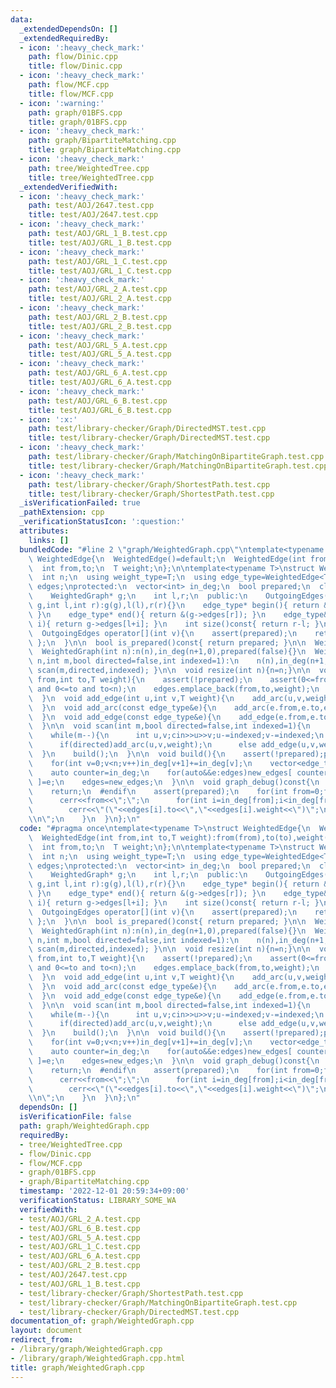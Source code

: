 ```yaml
---
data:
  _extendedDependsOn: []
  _extendedRequiredBy:
  - icon: ':heavy_check_mark:'
    path: flow/Dinic.cpp
    title: flow/Dinic.cpp
  - icon: ':heavy_check_mark:'
    path: flow/MCF.cpp
    title: flow/MCF.cpp
  - icon: ':warning:'
    path: graph/01BFS.cpp
    title: graph/01BFS.cpp
  - icon: ':heavy_check_mark:'
    path: graph/BipartiteMatching.cpp
    title: graph/BipartiteMatching.cpp
  - icon: ':heavy_check_mark:'
    path: tree/WeightedTree.cpp
    title: tree/WeightedTree.cpp
  _extendedVerifiedWith:
  - icon: ':heavy_check_mark:'
    path: test/AOJ/2647.test.cpp
    title: test/AOJ/2647.test.cpp
  - icon: ':heavy_check_mark:'
    path: test/AOJ/GRL_1_B.test.cpp
    title: test/AOJ/GRL_1_B.test.cpp
  - icon: ':heavy_check_mark:'
    path: test/AOJ/GRL_1_C.test.cpp
    title: test/AOJ/GRL_1_C.test.cpp
  - icon: ':heavy_check_mark:'
    path: test/AOJ/GRL_2_A.test.cpp
    title: test/AOJ/GRL_2_A.test.cpp
  - icon: ':heavy_check_mark:'
    path: test/AOJ/GRL_2_B.test.cpp
    title: test/AOJ/GRL_2_B.test.cpp
  - icon: ':heavy_check_mark:'
    path: test/AOJ/GRL_5_A.test.cpp
    title: test/AOJ/GRL_5_A.test.cpp
  - icon: ':heavy_check_mark:'
    path: test/AOJ/GRL_6_A.test.cpp
    title: test/AOJ/GRL_6_A.test.cpp
  - icon: ':heavy_check_mark:'
    path: test/AOJ/GRL_6_B.test.cpp
    title: test/AOJ/GRL_6_B.test.cpp
  - icon: ':x:'
    path: test/library-checker/Graph/DirectedMST.test.cpp
    title: test/library-checker/Graph/DirectedMST.test.cpp
  - icon: ':heavy_check_mark:'
    path: test/library-checker/Graph/MatchingOnBipartiteGraph.test.cpp
    title: test/library-checker/Graph/MatchingOnBipartiteGraph.test.cpp
  - icon: ':heavy_check_mark:'
    path: test/library-checker/Graph/ShortestPath.test.cpp
    title: test/library-checker/Graph/ShortestPath.test.cpp
  _isVerificationFailed: true
  _pathExtension: cpp
  _verificationStatusIcon: ':question:'
  attributes:
    links: []
  bundledCode: "#line 2 \"graph/WeightedGraph.cpp\"\ntemplate<typename T>\nstruct\
    \ WeightedEdge{\n  WeightedEdge()=default;\n  WeightedEdge(int from,int to,T weight):from(from),to(to),weight(weight){}\n\
    \  int from,to;\n  T weight;\n};\n\ntemplate<typename T>\nstruct WeightedGraph{\n\
    \  int n;\n  using weight_type=T;\n  using edge_type=WeightedEdge<T>;\n  vector<edge_type>\
    \ edges;\nprotected:\n  vector<int> in_deg;\n  bool prepared;\n  class OutgoingEdges{\n\
    \    WeightedGraph* g;\n    int l,r;\n  public:\n    OutgoingEdges(WeightedGraph*\
    \ g,int l,int r):g(g),l(l),r(r){}\n    edge_type* begin(){ return &(g->edges[l]);\
    \ }\n    edge_type* end(){ return &(g->edges[r]); }\n    edge_type& operator[](int\
    \ i){ return g->edges[l+i]; }\n    int size()const{ return r-l; }\n  };\npublic:\n\
    \  OutgoingEdges operator[](int v){\n    assert(prepared);\n    return { this,in_deg[v],in_deg[v+1]\
    \ };\n  }\n\n  bool is_prepared()const{ return prepared; }\n\n  WeightedGraph():n(0),in_deg(1,0),prepared(false){}\n\
    \  WeightedGraph(int n):n(n),in_deg(n+1,0),prepared(false){}\n  WeightedGraph(int\
    \ n,int m,bool directed=false,int indexed=1):\n    n(n),in_deg(n+1,0),prepared(false){\
    \ scan(m,directed,indexed); }\n\n  void resize(int n){n=n;}\n\n  void add_arc(int\
    \ from,int to,T weight){\n    assert(!prepared);\n    assert(0<=from and from<n\
    \ and 0<=to and to<n);\n    edges.emplace_back(from,to,weight);\n    in_deg[from+1]++;\n\
    \  }\n  void add_edge(int u,int v,T weight){\n    add_arc(u,v,weight);\n    add_arc(v,u,weight);\n\
    \  }\n  void add_arc(const edge_type&e){\n    add_arc(e.from,e.to,e.weight);\n\
    \  }\n  void add_edge(const edge_type&e){\n    add_edge(e.from,e.to,e.weight);\n\
    \  }\n\n  void scan(int m,bool directed=false,int indexed=1){\n    edges.reserve(directed?m:2*m);\n\
    \    while(m--){\n      int u,v;cin>>u>>v;u-=indexed;v-=indexed;\n      T weight;cin>>weight;\n\
    \      if(directed)add_arc(u,v,weight);\n      else add_edge(u,v,weight);\n  \
    \  }\n    build();\n  }\n\n  void build(){\n    assert(!prepared);prepared=true;\n\
    \    for(int v=0;v<n;v++)in_deg[v+1]+=in_deg[v];\n    vector<edge_type> new_edges(in_deg.back());\n\
    \    auto counter=in_deg;\n    for(auto&&e:edges)new_edges[ counter[e.from]++\
    \ ]=e;\n    edges=new_edges;\n  }\n\n  void graph_debug()const{\n  #ifndef __LOCAL\n\
    \    return;\n  #endif\n    assert(prepared);\n    for(int from=0;from<n;from++){\n\
    \      cerr<<from<<\";\";\n      for(int i=in_deg[from];i<in_deg[from+1];i++)\n\
    \        cerr<<\"(\"<<edges[i].to<<\",\"<<edges[i].weight<<\")\";\n      cerr<<\"\
    \\n\";\n    }\n  }\n};\n"
  code: "#pragma once\ntemplate<typename T>\nstruct WeightedEdge{\n  WeightedEdge()=default;\n\
    \  WeightedEdge(int from,int to,T weight):from(from),to(to),weight(weight){}\n\
    \  int from,to;\n  T weight;\n};\n\ntemplate<typename T>\nstruct WeightedGraph{\n\
    \  int n;\n  using weight_type=T;\n  using edge_type=WeightedEdge<T>;\n  vector<edge_type>\
    \ edges;\nprotected:\n  vector<int> in_deg;\n  bool prepared;\n  class OutgoingEdges{\n\
    \    WeightedGraph* g;\n    int l,r;\n  public:\n    OutgoingEdges(WeightedGraph*\
    \ g,int l,int r):g(g),l(l),r(r){}\n    edge_type* begin(){ return &(g->edges[l]);\
    \ }\n    edge_type* end(){ return &(g->edges[r]); }\n    edge_type& operator[](int\
    \ i){ return g->edges[l+i]; }\n    int size()const{ return r-l; }\n  };\npublic:\n\
    \  OutgoingEdges operator[](int v){\n    assert(prepared);\n    return { this,in_deg[v],in_deg[v+1]\
    \ };\n  }\n\n  bool is_prepared()const{ return prepared; }\n\n  WeightedGraph():n(0),in_deg(1,0),prepared(false){}\n\
    \  WeightedGraph(int n):n(n),in_deg(n+1,0),prepared(false){}\n  WeightedGraph(int\
    \ n,int m,bool directed=false,int indexed=1):\n    n(n),in_deg(n+1,0),prepared(false){\
    \ scan(m,directed,indexed); }\n\n  void resize(int n){n=n;}\n\n  void add_arc(int\
    \ from,int to,T weight){\n    assert(!prepared);\n    assert(0<=from and from<n\
    \ and 0<=to and to<n);\n    edges.emplace_back(from,to,weight);\n    in_deg[from+1]++;\n\
    \  }\n  void add_edge(int u,int v,T weight){\n    add_arc(u,v,weight);\n    add_arc(v,u,weight);\n\
    \  }\n  void add_arc(const edge_type&e){\n    add_arc(e.from,e.to,e.weight);\n\
    \  }\n  void add_edge(const edge_type&e){\n    add_edge(e.from,e.to,e.weight);\n\
    \  }\n\n  void scan(int m,bool directed=false,int indexed=1){\n    edges.reserve(directed?m:2*m);\n\
    \    while(m--){\n      int u,v;cin>>u>>v;u-=indexed;v-=indexed;\n      T weight;cin>>weight;\n\
    \      if(directed)add_arc(u,v,weight);\n      else add_edge(u,v,weight);\n  \
    \  }\n    build();\n  }\n\n  void build(){\n    assert(!prepared);prepared=true;\n\
    \    for(int v=0;v<n;v++)in_deg[v+1]+=in_deg[v];\n    vector<edge_type> new_edges(in_deg.back());\n\
    \    auto counter=in_deg;\n    for(auto&&e:edges)new_edges[ counter[e.from]++\
    \ ]=e;\n    edges=new_edges;\n  }\n\n  void graph_debug()const{\n  #ifndef __LOCAL\n\
    \    return;\n  #endif\n    assert(prepared);\n    for(int from=0;from<n;from++){\n\
    \      cerr<<from<<\";\";\n      for(int i=in_deg[from];i<in_deg[from+1];i++)\n\
    \        cerr<<\"(\"<<edges[i].to<<\",\"<<edges[i].weight<<\")\";\n      cerr<<\"\
    \\n\";\n    }\n  }\n};\n"
  dependsOn: []
  isVerificationFile: false
  path: graph/WeightedGraph.cpp
  requiredBy:
  - tree/WeightedTree.cpp
  - flow/Dinic.cpp
  - flow/MCF.cpp
  - graph/01BFS.cpp
  - graph/BipartiteMatching.cpp
  timestamp: '2022-12-01 20:59:34+09:00'
  verificationStatus: LIBRARY_SOME_WA
  verifiedWith:
  - test/AOJ/GRL_2_A.test.cpp
  - test/AOJ/GRL_6_B.test.cpp
  - test/AOJ/GRL_5_A.test.cpp
  - test/AOJ/GRL_1_C.test.cpp
  - test/AOJ/GRL_6_A.test.cpp
  - test/AOJ/GRL_2_B.test.cpp
  - test/AOJ/2647.test.cpp
  - test/AOJ/GRL_1_B.test.cpp
  - test/library-checker/Graph/ShortestPath.test.cpp
  - test/library-checker/Graph/MatchingOnBipartiteGraph.test.cpp
  - test/library-checker/Graph/DirectedMST.test.cpp
documentation_of: graph/WeightedGraph.cpp
layout: document
redirect_from:
- /library/graph/WeightedGraph.cpp
- /library/graph/WeightedGraph.cpp.html
title: graph/WeightedGraph.cpp
---
```


